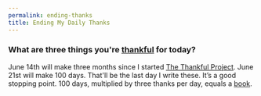 ```yaml
---
permalink: ending-thanks
title: Ending My Daily Thanks
---
```


### What are three things you're [thankful][1] for today?

June 14th will make three months since I started [The Thankful Project][2]. June 21st will make 100 days. That'll be the last day I write these. It’s a good stopping point. 100 days, multiplied by three thanks per day, equals a [book][3].


[1]:	thanks
[2]:	thanks
[3]:	books